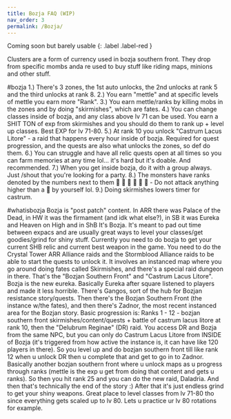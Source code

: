 ```yaml
---
title: Bozja FAQ (WIP)
nav_order: 3
permalink: /Bozja/
---
```

Coming soon but barely usable {: .label .label-red }

Clusters are a form of currency used in bozja southern front. They drop from specific mombs anda re used to buy stuff like riding maps, minions and other stuff.

#bozja 
1.) There's 3 zones, the 1st auto unlocks, the 2nd unlocks at rank 5 and the third unlocks at rank 8. 2.) You earn "mettle" and at specific levels of mettle you earn more "Rank". 3.) You earn mettle/ranks by killing mobs in the zones and by doing "skirmishes", which are fates. 4.) You can change classes inside of bozja, and any class above lv 71 can be used. You earn a SHIT TON of exp from skirmishes and you should do them to rank up + level up classes. Best EXP for lv 71-80.
5.) At rank 10 you unlock "Castrum Lacus Litore" - a raid that happens every hour inside of bozja. Required for quest progression, and the quests are also what unlocks the zones, so def do them. 6.) You can struggle and have all relic quests open at all times so you can farm memories at any time lol... it's hard but it's doable. And recommended. 7.) When you get inside bozja, do it with a group always. Just /shout that you're looking for a party. 
8.) The monsters have ranks denoted by the numbers next to them       - Do not attack anything higher than a   by yourself lol. 9.) Doing skirmishes lowers timer for castrum. 

#whatisbozja
Bozja is "post patch" content. In ARR there was Palace of the Dead, in HW it was the firmament (and idk what else?), in SB it was Eureka and Heaven on High and in ShB It's Bozja. It's meant to pad out time between expacs and are usually great ways to level your classes/get goodies/grind for shiny stuff.
Currently you need to do bozja to get your current SHB relic and current best weapon in the game. You need to do the Crystal Tower ARR Alliance raids and the Stormblood Alliance raids to be able to start the quests to unlock it. It involves an instanced map where you go around doing fates called Skirmishes, and there's a special raid dungeon in there. That's the "Bozjan Southern Front" and "Castrum Lacus Litore". 
Bozja is the new eureka. Basically Eureka after square listened to players and made it less horrible. There's Gangos, sort of the hub for Bozjan resistance story/quests. Then there's the Bozjan Southern Front (the instance w/the fates), and then there's Zadnor, the most recent instanced area for the Bozjan story. Basic progression is: Ranks 1 - 12 - bozjan southern front skirmishes/content/quests + battle of castrum lacus litore at rank 10, then the "Delubrum Reginae" (DR) raid.
You access DR and Bozja from the same NPC, but you can only do Castrum Lacus Litore from INSIDE of Bozja (it's triggered from how active the instance is, it can have like 120 players in there). So you level up and do bozjan southern front till like rank 12 when u unlock DR then u complete that and get to go in to Zadnor. Basically another bozjan southern front where u unlock maps as u progress through ranks (mettle is the exp u get from doing that content and gets u ranks).
So then you hit rank 25 and you can do the new raid, Daladria. And then that's technically the end of the story :) After that it's just endless grind to get your shiny weapons. Great place to level classes from lv 71-80 tho since everything gets scaled up to lv 80. Lets u practice ur lv 80 rotations for example.

